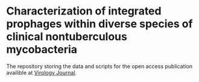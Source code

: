 # Characterization of integrated prophages within diverse species of clinical nontuberculous mycobacteria
The repository storing the data and scripts for the open access publication availible at [Virology Journal](https://virologyj.biomedcentral.com/articles/10.1186/s12985-020-01394-y). 


